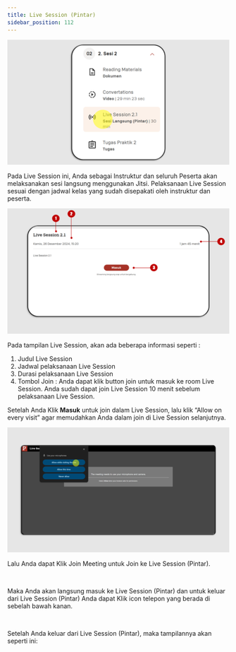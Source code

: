 ```yaml
---
title: Live Session (Pintar)
sidebar_position: 112
---
```

![](/img/ls-pintar-indo_1.png)

Pada Live Session ini, Anda sebagai Instruktur dan seluruh Peserta akan melaksanakan sesi langsung menggunakan Jitsi. Pelaksanaan Live Session sesuai dengan jadwal kelas yang sudah disepakati oleh instruktur dan peserta. 

![](/img/ls-pintar-indo-1.png)

Pada tampilan Live Session, akan ada beberapa informasi seperti :

1. Judul Live Session
2. Jadwal pelaksanaan Live Session
3. Durasi pelaksanaan Live Session
4. Tombol Join : Anda dapat klik button join untuk masuk ke room Live Session. Anda sudah dapat join Live Session 10 menit sebelum pelaksanaan Live Session.

Setelah Anda Klik **Masuk** untuk join dalam Live Session, lalu klik “Allow on every visit” agar memudahkan Anda dalam join di Live Session selanjutnya.

![](/img/ls-pintar-2.png)

Lalu Anda dapat Klik Join Meeting untuk Join ke Live Session (Pintar).

![]()

Maka Anda akan langsung masuk ke Live Session (Pintar) dan untuk keluar dari Live Session (Pintar) Anda dapat Klik icon telepon yang berada di sebelah bawah kanan.

![]()

Setelah Anda keluar dari Live Session (Pintar), maka tampilannya akan seperti ini:

![]()
